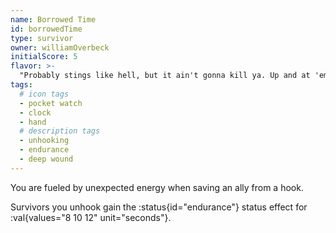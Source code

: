 ```yaml
---
name: Borrowed Time
id: borrowedTime
type: survivor
owner: williamOverbeck
initialScore: 5
flavor: >-
  "Probably stings like hell, but it ain't gonna kill ya. Up and at 'em soldier. Time to move!" -Bill Overbeck
tags:
  # icon tags
  - pocket watch
  - clock
  - hand
  # description tags
  - unhooking
  - endurance
  - deep wound
---
```


You are fueled by unexpected energy when saving an ally from a hook.

Survivors you unhook gain the :status{id="endurance"} status effect for :val{values="8 10 12" unit="seconds"}.
